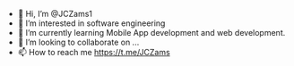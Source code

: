 - 👋 Hi, I’m @JCZams1
- 👀 I’m interested in software engineering 
- 🌱 I’m currently learning Mobile App development and web development.
- 💞️ I’m looking to collaborate on ...
- 📫 How to reach me https://t.me/JCZams

<!---
JCZams1/JCZams1 is a ✨ special ✨ repository because its `README.md` (this file) appears on your GitHub profile.
You can click the Preview link to take a look at your changes.
--->
